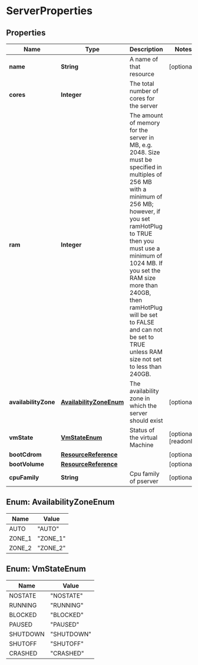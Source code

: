 

# ServerProperties

## Properties

| Name | Type | Description | Notes |
| ------------ | ------------- | ------------- | ------------- |
| **name** | **String** | A name of that resource |  [optional] |
| **cores** | **Integer** | The total number of cores for the server |  |
| **ram** | **Integer** | The amount of memory for the server in MB, e.g. 2048. Size must be specified in multiples of 256 MB with a minimum of 256 MB; however, if you set ramHotPlug to TRUE then you must use a minimum of 1024 MB. If you set the RAM size more than 240GB, then ramHotPlug will be set to FALSE and can not be set to TRUE unless RAM size not set to less than 240GB. |  |
| **availabilityZone** | [**AvailabilityZoneEnum**](#AvailabilityZoneEnum) | The availability zone in which the server should exist |  [optional] |
| **vmState** | [**VmStateEnum**](#VmStateEnum) | Status of the virtual Machine |  [optional] [readonly] |
| **bootCdrom** | [**ResourceReference**](ResourceReference.md) |  |  [optional] |
| **bootVolume** | [**ResourceReference**](ResourceReference.md) |  |  [optional] |
| **cpuFamily** | **String** | Cpu family of pserver |  [optional] |



## Enum: AvailabilityZoneEnum

| Name | Value |
| ---- | -----
| AUTO | &quot;AUTO&quot; |
| ZONE_1 | &quot;ZONE_1&quot; |
| ZONE_2 | &quot;ZONE_2&quot; |



## Enum: VmStateEnum

| Name | Value |
| ---- | -----
| NOSTATE | &quot;NOSTATE&quot; |
| RUNNING | &quot;RUNNING&quot; |
| BLOCKED | &quot;BLOCKED&quot; |
| PAUSED | &quot;PAUSED&quot; |
| SHUTDOWN | &quot;SHUTDOWN&quot; |
| SHUTOFF | &quot;SHUTOFF&quot; |
| CRASHED | &quot;CRASHED&quot; |


